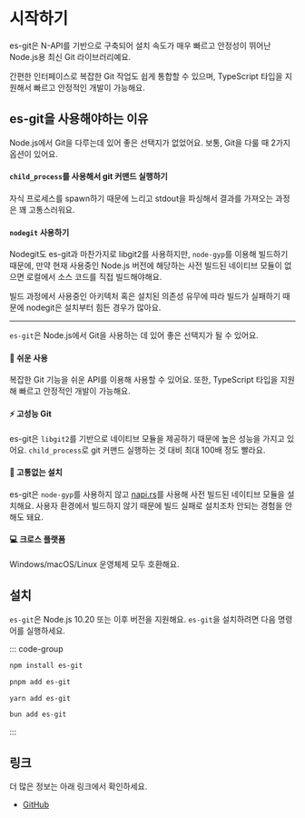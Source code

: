 # 시작하기

es-git은 N-API를 기반으로 구축되어 설치 속도가 매우 빠르고 안정성이 뛰어난 Node.js용 최신 Git 라이브러리예요.

간편한 인터페이스로 복잡한 Git 작업도 쉽게 통합할 수 있으며, TypeScript 타입을 지원해서 빠르고 안정적인 개발이 가능해요.

## es-git을 사용해야하는 이유

Node.js에서 Git을 다루는데 있어 좋은 선택지가 없었어요. 보통, Git을 다룰 때 2가지 옵션이 있어요.

#### `child_process`를 사용해서 git 커맨드 실행하기

자식 프로세스를 spawn하기 때문에 느리고 stdout을 파싱해서 결과를 가져오는 과정은 꽤 고통스러워요.

#### `nodegit` 사용하기

Nodegit도 es-git과 마찬가지로 libgit2를 사용하지만, `node-gyp`를 이용해 빌드하기 때문에, 만약 현재 사용중인 Node.js 버전에 해당하는 사전 빌드된 네이티브 모듈이 없으면 로컬에서 소스 코드를 직접 빌드해야해요.

빌드 과정에서 사용중인 아키텍처 혹은 설치된 의존성 유무에 따라 빌드가 실패하기 때문에 nodegit은 설치부터 힘든 경우가 많아요.

---

`es-git`은 Node.js에서 Git을 사용하는 데 있어 좋은 선택지가 될 수 있어요.

#### 🚀 쉬운 사용

복잡한 Git 기능을 쉬운 API를 이용해 사용할 수 있어요. 또한, TypeScript 타입을 지원해 빠르고 안정적인 개발이 가능해요.

#### ⚡ 고성능 Git

es-git은 `libgit2`를 기반으로 네이티브 모듈을 제공하기 때문에 높은 성능을 가지고 있어요. `child_process`로 git 커맨드 실행하는 것 대비 최대 100배 정도 빨라요.

#### 🔧 고통없는 설치

es-git은 `node-gyp`를 사용하지 않고 [napi.rs](https://napi.rs/)를 사용해 사전 빌드된 네이티브 모듈을 설치해요. 사용자 환경에서 빌드하지 않기 때문에 빌드 실패로 설치조차 안되는 경험을 안해도 돼요.

#### 💻 크로스 플랫폼

Windows/macOS/Linux 운영체제 모두 호환해요.

## 설치

`es-git`은 Node.js 10.20 또는 이후 버전을 지원해요. `es-git`을 설치하려면 다음 명령어를 실행하세요.

::: code-group

```sh [npm]
npm install es-git
```

```sh [pnpm]
pnpm add es-git
```

```sh [yarn]
yarn add es-git
```

```sh [bun]
bun add es-git
```

:::

## 링크

더 많은 정보는 아래 링크에서 확인하세요.

- [GitHub](https://github.com/toss/es-git)
